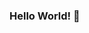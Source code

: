 ### Hello World! 👋

<p 
[![Top Langs](https://github-readme-stats.vercel.app/api/top-langs/?username=alefsilvaf)](https://github.com/alefsilvaf/github-readme-stats)
</p>


